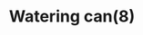---
layout: item
title: Watering can(8)
item-id: 5340
datatable: true
id: 5340
name: "Watering can(8)"
members: true
lowalch: 0
highalch: 0
examine: "This watering can is completely full."
monsters:
  - id: 3114
    name: "Farmer"
    members: false
    combat_level: 7
    wiki_url: "https://oldschool.runescape.wiki/w/Farmer"
    drops:
      - quantity: "1"
        rarity: 0.0078125
    image: "https://oldschool.runescape.wiki/images/thumb/3/3d/Farmer.png/150px-Farmer.png?1e65e"
---